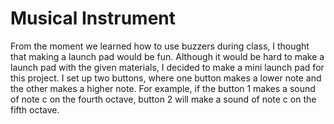 # Musical Instrument
From the moment we learned how to use buzzers during class, I thought that making a launch pad would be fun. Although it would be hard to make a launch pad with the given materials, I decided to make a mini launch pad for this project. I set up two buttons, where one button makes a lower note and the other makes a higher note. For example, if the button 1 makes a sound of note c on the fourth octave, button 2 will make a sound of note c on the fifth octave.
